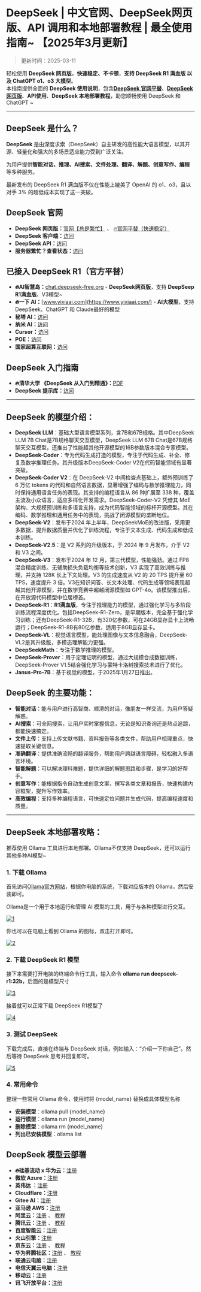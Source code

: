 # DeepSeek | 中文官网、DeepSeek网页版、API 调用和本地部署教程 | 最全使用指南~ 【2025年3月更新】

> 更新时间：2025-03-11       

轻松使用 **DeepSeek 网页版**，**快速稳定、不卡顿**，**支持 DeepSeek R1 满血版 以及 ChatGPT o1、o3 大模型**。   
本指南提供全面的 **DeepSeek 使用说明**，包含[**DeepSeek 官网平替**](https://chat.yixiaai.com)、[**DeepSeek网页版**](https://chat.yixiaai.com)、**API使用**、**DeepSeek 本地部署教程**，助您顺畅使用 DeepSeek 和 ChatGPT ~

---

## DeepSeek 是什么？

**DeepSeek** 是由深度求索（DeepSeek）自主研发的高性能大语言模型，以其开源、轻量化和强大的多场景适应能力受到广泛关注。   

为用户提供**智能对话、推理、AI搜索、文件处理、翻译、解题、创意写作、编程**等多种服务。   

最新发布的 DeepSeek R1 满血版不仅在性能上媲美了 OpenAI 的 o1、o3，且以对手 3% 的超低成本实现了这一突破。

## DeepSeek 官网

* **DeepSeek 网页版：**[官网【总是繁忙】](https://www.deepseek.com/)  、  [🔥官网平替（快速稳定）](https://chat.yixiaai.com)
* **DeepSeek 客户端：**[访问](https://download.deepseek.com/app/)
* **DeepSeek API：**[访问](https://platform.deepseek.com/)
* **服务器繁忙？查看状态：**[访问](https://status.deepseek.com/)

## 已接入 DeepSeek R1（官方平替）

* **🔥AI智慧岛：**[chat.deepseek-free.org](https://chat.yixiaai.com) - **DeepSeek网页版**，支持 **DeepSeep R1满血版**、V3模型~
* **🔥一下 AI：**[www.yixiaai.com](https://www.yixiaai.com/) - **AI大模型**，支持DeepSeek、ChatGPT 和 Claude最好的模型
* **秘塔 AI：**[访问](https://metaso.cn/)
* **纳米 AI：**[访问](https://www.n.cn/)
* **Cursor：**[访问](https://www.cursor.com/)
* **POE：**[访问](https://poe.com/DeepSeek-R1)
* **国家超算互联网：**[访问](https://chat.scnet.cn/)

## DeepSeek 入门指南

* **🔥清华大学 《DeepSeek 从入门到精通》：**[PDF](https://mp.weixin.qq.com/s/urum7plpWBxFPlBEnLNaLA)
* **DeepSeek 提示库：**[访问](https://api-docs.deepseek.com/zh-cn/prompt-library/)

---

## DeepSeek 的模型介绍：

- **DeepSeek LLM**：基础大型语言模型系列，含7B和67B规格。其中DeepSeek LLM 7B Chat是7B规格聊天交互模型，DeepSeek LLM 67B Chat是67B规格聊天交互模型，还推出了性能超其他开源模型的16B参数版本混合专家模型。
- **DeepSeek-Coder**：专为代码生成打造的模型，专注于代码生成、补全、修复及数学推理任务。其升级版本DeepSeek-Coder V2在代码智能领域有显著突破。
- **DeepSeek-Coder V2**：在 DeepSeek-V2 中间检查点基础上，额外预训练了 6 万亿 tokens 的代码和自然语言数据，显著增强了编码与数学推理能力，同时保持通用语言任务的表现。其支持的编程语言从 86 种扩展至 338 种，覆盖主流及小众语言，适应多样化开发需求。DeepSeek-Coder-V2 凭借其 MoE 架构、大规模预训练和多语言支持，成为代码智能领域的标杆开源模型。其在编码、数学推理和通用任务中的表现，挑战了闭源模型的垄断地位。
- **DeepSeek-V2**：发布于2024 年上半年，DeepSeekMoE的改进版，采用更多数据，提升数据质量并优化了训练流程，专注于文本生成、代码生成和低成本训练。
- **DeepSeek-V2.5**：是 V2 系列的升级版本，于 2024 年 9 月发布，介于 V2 和 V3 之间。
- **DeepSeek-V3**：发布于2024 年 12 月，第三代模型，性能强劲。通过 FP8 混合精度训练、无辅助损失负载均衡等技术创新，V3 实现了高效训练与推理，并支持 128K 长上下文处理。V3 的生成速度从 V2 的 20 TPS 提升至 60 TPS，速度提升 3 倍。V3在知识问答、长文本处理、代码生成等领域表现超越其他开源模型，并在数学竞赛中超越闭源模型如 GPT-4o。该模型推出后，在开放源代码模型中位居榜首。
- **DeepSeek-R1**：**R1满血版**，专注于推理能力的模型，通过强化学习与多阶段训练流程深度优化。包括DeepSeek-R1-Zero，是早期版本，完全基于强化学习训练；还有DeepSeek-R1-32B，有320亿参数，可在24GB显存显卡上流畅运行；DeepSeek-R1-8B有80亿参数，适用于8GB显存显卡。
- **DeepSeek-VL**：视觉语言模型，能处理图像与文本信息融合，DeepSeek-VL2是其升级版，多模态理解能力更强。
- **DeepSeekMath**：专注于数学推理的模型。
- **DeepSeek-Prover**：用于定理证明的模型，通过大规模合成数据训练，DeepSeek-Prover V1.5结合强化学习与蒙特卡洛树搜索技术进行了优化。
- **Janus-Pro-7B**：基于视觉的模型，于2025年1月27日推出。

## DeepSeek 的主要功能：

- **智能对话**：能与用户进行高智商、顺滑的对话，像朋友一样交流，为用户答疑解惑。
- **AI搜索**：可全网搜索，让用户实时掌握信息，无论是知识查询还是热点追踪，都能快速搞定。
- **文件上传**：支持上传文献书籍、资料报告等各类文件，帮助用户梳理重点，快速提取关键信息。
- **准确翻译**：提供准确流畅的翻译服务，帮助用户跨越语言障碍，轻松融入多语言环境。
- **智能解题**：可以解决理科难题，提供详细的解题思路和步骤，是学习的好帮手。
- **创意写作**：能根据指令自动生成创意文案，撰写各类文章和报告，快速构建内容框架，提升写作效率。
- **高效编程**：支持多种编程语言，可快速定位问题并生成代码，提高编程速度和质量。

---

## DeepSeek 本地部署攻略：

推荐使用 Ollama 工具进行本地部署。Ollama不仅支持 DeepSeek，还可以运行其他多种AI模型~

### 1. 下载 Ollama

首先访问[Ollama官方网站](https://ollama.com)，根据你电脑的系统，下载对应版本的 Ollama，然后安装即可。

Ollama是一个用于本地运行和管理 AI 模型的工具，用于与各种模型进行交互。

[![1](https://chatknow.lify.vip/imgs/ds/1.png)](https://chatknow.lify.vip/imgs/ds/1.png)

你也可以在电脑上看到 Ollama 的图标，双击打开即可。

[![2](https://chatknow.lify.vip/imgs/ds/2.png)](https://chatknow.lify.vip/imgs/ds/2.png)

### 2. 下载 DeepSeek R1 模型

接下来需要打开电脑的终端命令行工具，输入命令 **ollama run deepseek-r1:32b**，后面的是模型尺寸

[![3](https://chatknow.lify.vip/imgs/ds/0.png)](https://chatknow.lify.vip/imgs/ds/0.png)

接着就可以正常下载 DeepSeek R1模型了

[![4](https://chatknow.lify.vip/imgs/ds/4.png)](https://chatknow.lify.vip/imgs/ds/4.png)

### 3. 测试 DeepSeek

下载完成后，直接在终端与 DeepSeek 对话，例如输入：“介绍一下你自己”。然后等待 DeepSeek 思考并回复即可。

[![5](https://chatknow.lify.vip/imgs/ds/3.png)](https://chatknow.lify.vip/imgs/ds/3.png)


### 4. 常用命令
整理一些常用 Ollama 命令，使用时将 {model_name} 替换成具体模型名称

- **安装模型**：ollama pull {model_name}
- **运行模型**：ollama run {model_name}
- **删除模型**：ollama rm {model_name}
- **列出已安装模型**：ollama list

## DeepSeek 模型云部署

* **🔥硅基流动 x 华为云：**[注册](https://cloud.siliconflow.cn/) 
* **微软 Azure：**[注册](https://ai.azure.com/)
* **英伟达 ：**[注册](https://build.nvidia.com/deepseek-ai/deepseek-r1)
* **Cloudflare：**[注册](https://developers.cloudflare.com/workers-ai/models/)
* **Gitee AI：**[注册](https://ai.gitee.com/serverless-api)
* **亚马逊 AWS：**[注册](https://aws.amazon.com/cn/blogs/aws/deepseek-r1-models-now-available-on-aws)
* **阿里云：**[注册](https://pai.console.aliyun.com/#/quick-start/) 、 [教程](https://help.aliyun.com/zh/pai/user-guide/one-click-deployment-deepseek-v3-model)
* **腾讯云：**[注册](https://cloud.tencent.com/product/hai) 、 [教程](https://cloud.tencent.com/developer/article/2492543)
* **百度智能云：**[注册](https://cloud.baidu.com/)
* **火山引擎：**[注册](https://www.volcengine.com/)
* **京东云：**[注册](https://www.jdcloud.com/) 、 [教程](https://docs.jdcloud.com/cn/yanxi-cap/practice-DeepSeek)
* **华为昇腾社区：**[注册](https://www.hiascend.com/software/modelzoo/models) 、 [教程](https://www.hiascend.com/software/modelzoo/models/detail/68457b8a51324310aad9a0f55c3e56e3)
* **联通云电脑：**[注册](https://www.cucloud.cn/product/cuc.html)
* **电信天翼云电脑：**[注册](https://www.ctyun.cn/products/tyydn)
* **移动云：**[注册](https://ecloud.10086.cn/portal)
* **讯飞开放平台：**[注册](https://www.xfyun.cn/)
